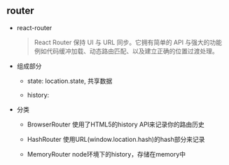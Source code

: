 ## router

* react-router

    > React Router 保持 UI 与 URL 同步。它拥有简单的 API 与强大的功能例如代码缓冲加载、动态路由匹配、以及建立正确的位置过渡处理。

* 组成部分

  - state: location.state, 共享数据

  - history:

* 分类
    - BrowserRouter  使用了HTML5的history API来记录你的路由历史

    - HashRouter  使用URL(window.location.hash)的hash部分来记录
    
    - MemoryRouter node环境下的history，存储在memory中
  
